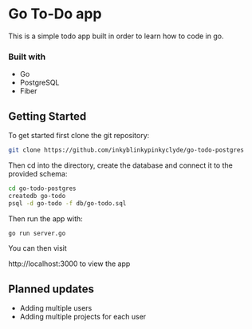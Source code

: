 # Go To-Do app

This is a simple todo app built in order to learn how to code in go.

### Built with
* Go
* PostgreSQL
* Fiber

## Getting Started

To get started first clone the git repository:

```bash
git clone https://github.com/inkyblinkypinkyclyde/go-todo-postgres

```


Then cd into the directory, create the database and connect it to the provided schema:

```bash
cd go-todo-postgres 
createdb go-todo
psql -d go-todo -f db/go-todo.sql
```

Then run the app with:


```bash
go run server.go
```

You can then visit 

http://localhost:3000 to view the app

## Planned updates

* Adding multiple users
* Adding multiple projects for each user